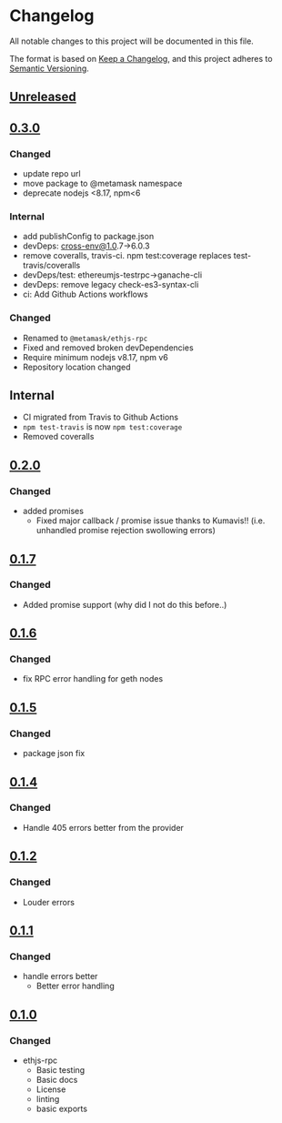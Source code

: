 # Changelog
All notable changes to this project will be documented in this file.

The format is based on [Keep a Changelog](https://keepachangelog.com/en/1.0.0/),
and this project adheres to [Semantic Versioning](https://semver.org/spec/v2.0.0.html).

## [Unreleased]

## [0.3.0]
### Changed
- update repo url
- move package to @metamask namespace
- deprecate nodejs <8.17, npm<6
### Internal
- add publishConfig to package.json
- devDeps: cross-env@1.0.7->6.0.3
- remove coveralls, travis-ci. npm test:coverage replaces test-travis/coveralls
- devDeps/test: ethereumjs-testrpc->ganache-cli
- devDeps: remove legacy check-es3-syntax-cli
- ci: Add Github Actions workflows

### Changed
- Renamed to `@metamask/ethjs-rpc`
- Fixed and removed broken devDependencies
- Require minimum nodejs v8.17, npm v6
- Repository location changed
## Internal
- CI migrated from Travis to Github Actions
- `npm test-travis` is now `npm test:coverage`
- Removed coveralls

## [0.2.0]
### Changed
- added promises
  - Fixed major callback / promise issue thanks to Kumavis!! (i.e. unhandled promise rejection swollowing errors)

## [0.1.7]
### Changed
- Added promise support (why did I not do this before..)

## [0.1.6]
### Changed
- fix RPC error handling for geth nodes

## [0.1.5]
### Changed
- package json fix

## [0.1.4]
### Changed
- Handle 405 errors better from the provider

## [0.1.2]
### Changed
- Louder errors

## [0.1.1]
### Changed
- handle errors better
  - Better error handling

## [0.1.0]
### Changed
- ethjs-rpc
  - Basic testing
  - Basic docs
  - License
  - linting
  - basic exports

[Unreleased]: https://github.com/MetaMask/ethjs-rpc/compare/v0.3.0...HEAD
[0.3.0]: https://github.com/MetaMask/ethjs-rpc/compare/v0.2.0...v0.3.0
[0.2.0]: https://github.com/MetaMask/ethjs-rpc/compare/v0.1.7...v0.2.0
[0.1.7]: https://github.com/MetaMask/ethjs-rpc/compare/v0.1.6...v0.1.7
[0.1.6]: https://github.com/MetaMask/ethjs-rpc/compare/v0.1.5...v0.1.6
[0.1.5]: https://github.com/MetaMask/ethjs-rpc/compare/v0.1.4...v0.1.5
[0.1.4]: https://github.com/MetaMask/ethjs-rpc/compare/v0.1.2...v0.1.4
[0.1.2]: https://github.com/MetaMask/ethjs-rpc/compare/v0.1.1...v0.1.2
[0.1.1]: https://github.com/MetaMask/ethjs-rpc/compare/v0.1.0...v0.1.1
[0.1.0]: https://github.com/MetaMask/ethjs-rpc/releases/tag/v0.1.0
